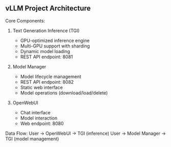 vLLM Project Architecture
------------------------

Core Components:
1. Text Generation Inference (TGI)
   - GPU-optimized inference engine
   - Multi-GPU support with sharding
   - Dynamic model loading
   - REST API endpoint: 8081

2. Model Manager
   - Model lifecycle management
   - REST API endpoint: 8082
   - Static web interface
   - Model operations (download/load/delete)

3. OpenWebUI
   - Chat interface
   - Model interaction
   - Web endpoint: 8080

Data Flow:
User -> OpenWebUI -> TGI (inference)
User -> Model Manager -> TGI (model management)